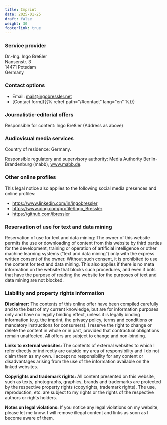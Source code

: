 ```yaml
---
title: Imprint
date: 2025-01-25
draft: false
weight: 30
footerlink: true
---
```


### Service provider

Dr.-Ing. Ingo Breßler  
Nansenstr. 3  
14471 Potsdam  
Germany

### Contact options

- Email: mail@ingobressler.net
- [Contact form]({{% relref path="/#contact" lang="en" %}})

### Journalistic-editorial offers

Responsible for content: Ingo Breßler (Address as above)

### Audiovisual media services

Country of residence: Germany.

Responsible regulatory and supervisory authority: Media Authority Berlin-Brandenburg (mabb), www.mabb.de.

### Other online profiles

This legal notice also applies to the following social media presences and online profiles:
- https://www.linkedin.com/in/ingobressler
- https://www.xing.com/profile/Ingo_Bressler
- https://github.com/ibressler

### Reservation of use for text and data mining

Reservation of use for text and data mining: The owner of this website permits the use or downloading of content from this website by third parties for the development, training or operation of artificial intelligence or other machine learning systems (“text and data mining”) only with the express written consent of the owner. Without such consent, it is prohibited to use the content for text and data mining. This also applies if there is no meta information on the website that blocks such procedures, and even if bots that have the purpose of reading the website for the purposes of text and data mining are not blocked.

### Liability and property rights information

**Disclaimer:** The contents of this online offer have been compiled carefully and to the best of my current knowledge, but are for information purposes only and have no legally binding effect, unless it is legally binding information (e.g. the imprint, the privacy policy, terms and conditions or mandatory instructions for consumers). I reserve the right to change or delete the content in whole or in part, provided that contractual obligations remain unaffected. All offers are subject to change and non-binding.

**Links to external websites:** The contents of external websites to which I refer directly or indirectly are outside my area of responsibility and I do not claim them as my own. I accept no responsibility for any content or disadvantages arising from the use of the information available on the linked websites.

**Copyrights and trademark rights:** All content presented on this website, such as texts, photographs, graphics, brands and trademarks are protected by the respective property rights (copyrights, trademark rights). The use, reproduction, etc. are subject to my rights or the rights of the respective authors or rights holders.

**Notes on legal violations:** If you notice any legal violations on my website, please let me know. I will remove illegal content and links as soon as I become aware of them.
